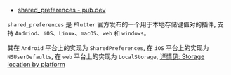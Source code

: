 - [shared_preferences - pub.dev](https://pub.dev/packages/shared_preferences)

`shared_preferences` 是 `Flutter` 官方发布的一个用于本地存储键值对的插件, 支持 `Andriod`、`iOS`、`Linux`、`macOS`、`web` 和 `windows`。

其在 `Android` 平台上的实现为 `SharedPreferences`, 在 `iOS` 平台上的实现为 `NSUserDefaults`, 在 `web` 平台上的实现为 `LocalStorage`, [详情见: Storage location by platform](https://pub.dev/packages/shared_preferences#storage-location-by-platform)
